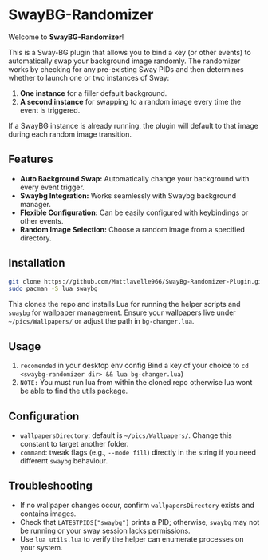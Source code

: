 
# SwayBG-Randomizer

Welcome to **SwayBG-Randomizer**!

This is a Sway-BG plugin that allows you to bind a key (or other events) to automatically swap your background image randomly. The randomizer works by checking for any pre-existing Sway PIDs and then determines whether to launch one or two instances of Sway:

1. **One instance** for a filler default background.
2. **A second instance** for swapping to a random image every time the event is triggered.

If a SwayBG instance is already running, the plugin will default to that image during each random image transition.

## Features
- **Auto Background Swap:** Automatically change your background with every event trigger.
- **Swaybg Integration:** Works seamlessly with Swaybg background manager.
- **Flexible Configuration:** Can be easily configured with keybindings or other events.
- **Random Image Selection:** Choose a random image from a specified directory.

## Installation
```bash
git clone https://github.com/Mattlavelle966/SwayBg-Randomizer-Plugin.git
sudo pacman -S lua swaybg
```
This clones the repo and installs Lua for running the helper scripts and `swaybg` for wallpaper management. Ensure your wallpapers live under `~/pics/Wallpapers/` or adjust the path in `bg-changer.lua`.

## Usage
1. `recomended` in your desktop env config Bind a key of your choice to `cd <swaybg-randomizer dir> && lua bg-changer.lua`)
2. `NOTE:` You must run lua from within the cloned repo otherwise lua wont be able to find the utils package.

## Configuration
- `wallpapersDirectory`: default is `~/pics/Wallpapers/`. Change this constant to target another folder.
- `command`: tweak flags (e.g., `--mode fill`) directly in the string if you need different `swaybg` behaviour.

## Troubleshooting
- If no wallpaper changes occur, confirm `wallpapersDirectory` exists and contains images.
- Check that `LATESTPIDS["swaybg"]` prints a PID; otherwise, `swaybg` may not be running or your sway session lacks permissions.
- Use `lua utils.lua` to verify the helper can enumerate processes on your system.

